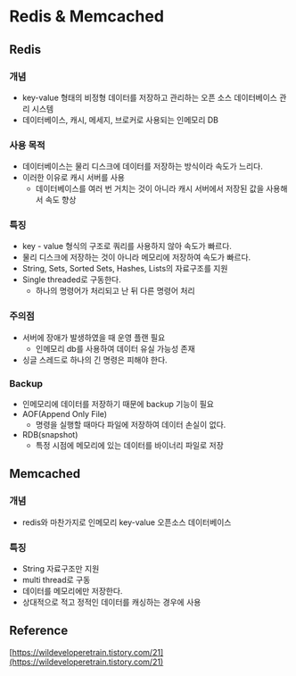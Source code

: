 # Redis & Memcached

## Redis

### 개념

- key-value 형태의 비정형 데이터를 저장하고 관리하는 오픈 소스 데이터베이스 관리 시스템
- 데이터베이스, 캐시, 메세지, 브로커로 사용되는 인메모리 DB

### 사용 목적

- 데이터베이스는 물리 디스크에 데이터를 저장하는 방식이라 속도가 느리다.
- 이러한 이유로 캐시 서버를 사용
    - 데이터베이스를 여러 번 거치는 것이 아니라 캐시 서버에서 저장된 값을 사용해서 속도 향상

### 특징

- key - value 형식의 구조로 쿼리를 사용하지 않아 속도가 빠르다.
- 물리 디스크에 저장하는 것이 아니라 메모리에 저장하여 속도가 빠르다.
- String, Sets, Sorted Sets, Hashes, Lists의 자료구조를 지원
- Single threaded로 구동한다.
    - 하나의 명령어가 처리되고 난 뒤 다른 명령어 처리

### 주의점

- 서버에 장애가 발생하였을 때 운영 플랜 필요
    - 인메모리 db를 사용하여 데이터 유실 가능성 존재
- 싱글 스레드로 하나의 긴 명령은 피해야 한다.

### Backup

- 인메모리에 데이터를 저장하기 때문에 backup 기능이 필요
- AOF(Append Only File)
    - 명령을 실행할 때마다 파일에 저장하여 데이터 손실이 없다.
- RDB(snapshot)
    - 특정 시점에 메모리에 있는 데이터를 바이너리 파일로 저장

## Memcached

### 개념

- redis와 마찬가지로 인메모리 key-value 오픈소스 데이터베이스

### 특징

- String 자료구조만 지원
- multi thread로 구동
- 데이터를 메모리에만 저장한다.
- 상대적으로 적고 정적인 데이터를 캐싱하는 경우에 사용

## Reference

[https://wildeveloperetrain.tistory.com/21](https://wildeveloperetrain.tistory.com/21)
